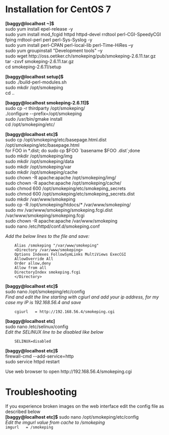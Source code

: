 # Installation for CentOS 7
**[baggy@localhost ~]$**  
    sudo yum install epel-release -y  
    sudo yum install mod_fcgid httpd httpd-devel rrdtool perl-CGI-SpeedyCGI fping rrdtool-perl perl perl-Sys-Syslog -y  
    sudo yum install perl-CPAN perl-local-lib perl-Time-HiRes –y  
    sudo yum groupinstall "Development tools" –y  
    sudo wget http\://oss\.oetiker\.ch/smokeping/pub/smokeping-2.6.11.tar.gz  
    tar -zxvf smokeping-2.6.11.tar.gz  
    cd smokeping-2.6.11/setup  

**[baggy@localhost setup]$**  
    sudo ./build-perl-modules.sh  
    sudo mkdir /opt/smokeping  
    cd ..  

**[baggy@localhost smokeping-2.6.11]$**  
    sudo cp -r thirdparty /opt/smokeping/  
    ./configure --prefix=/opt/smokeping  
    sudo /usr/bin/gmake install  
    cd /opt/smokeping/etc/  

**[baggy@localhost etc]$**  
    sudo cp /opt/smokeping/etc/basepage.html.dist /opt/smokeping/etc/basepage.html  
    for FOO in \*.dist; do sudo cp \$FOO \`basename \$FOO .dist\`\;done  
    sudo mkdir /opt/smokeping/img  
    sudo mkdir /opt/smokeping/data  
    sudo mkdir /opt/smokeping/var  
    sudo mkdir /opt/smokeping/cache  
    sudo chown -R apache:apache /opt/smokeping/img/  
    sudo chown -R apache:apache /opt/smokeping/cache/  
    sudo chmod 600 /opt/smokeping/etc/smokeping_secrets  
    sudo chmod 600 /opt/smokeping/etc/smokeping_secrets.dist  
    sudo mkdir /var/www/smokeping  
    sudo cp -R /opt/smokeping/htdocs/\* /var/www/smokeping/  
    sudo mv /var/www/smokeping/smokeping.fcgi.dist /var/www/smokeping/smokeping.fcgi  
    sudo chown -R apache:apache /var/www/smokeping  
    sudo nano /etc/httpd/conf.d/smokeping.conf 
    
   *Add the below lines to the file and save:*
```
    Alias /smokeping "/var/www/smokeping"
    <Directory /var/www/smokeping>
    Options Indexes FollowSymLinks MultiViews ExecCGI
    AllowOverride All
    Order allow,deny
    Allow from all
    DirectoryIndex smokeping.fcgi
    </Directory>
```
**[baggy@localhost etc]$**  
    sudo nano /opt/smokeping/etc/config  
    *Find and edit the line starting with cgiurl and add your ip address, for my case my IP is 192.168.56.4 and save*
```
    cgiurl   = http://192.168.56.4/smokeping.cgi
```

**[baggy@localhost etc]**  
    sudo nano /etc/selinux/config  
    *Edit the SELINUX line to be disabled like below*
```
    SELINUX=disabled
```
**[baggy@localhost etc]$**  
    firewall-cmd --add-service=http  
    sudo service httpd restart

Use web browser to open http\://192.168.56.4/smokeping.cgi

# Troubleshooting  
If you experience broken images on the web interface edit the config file as described below  
**[baggy@localhost etc]$** sudo nano  /opt/smokeping/etc/config  
*Edit the imgurl value from cache to /smokeping*  
```imgurl   = /smokeping```
